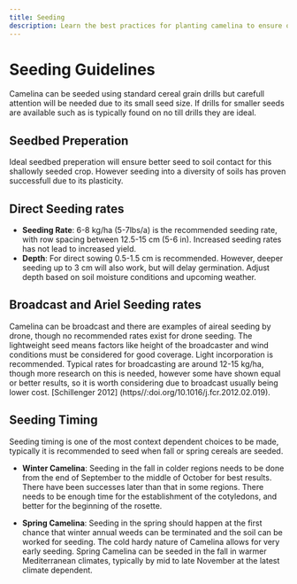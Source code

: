 ```yaml
---
title: Seeding
description: Learn the best practices for planting camelina to ensure optimal growth and yield.
---
```

# Seeding Guidelines

Camelina can be seeded using standard cereal grain drills but carefull attention will be needed due to its small seed size. If drills for smaller seeds are available such as is typically found on no till drills they are ideal. 

## Seedbed Preperation

Ideal seedbed preperation will ensure better seed to soil contact for this shallowly seeded crop. However seeding into a diversity of soils has proven successfull due to its plasticity. 

## Direct Seeding rates

- **Seeding Rate**: 6-8 kg/ha (5-7lbs/a) is the recommended seeding rate, with row spacing between 12.5-15 cm (5-6 in). Increased seeding rates has not lead to increased yield. 
- **Depth**: For direct sowing 0.5-1.5 cm is recommended. However, deeper seeding up to 3 cm will also work, but will delay germination.  Adjust depth based on soil moisture conditions and upcoming weather.

## Broadcast and Ariel Seeding rates

Camelina can be broadcast and there are examples of aireal seeding by drone, though no recommended rates exist for drone seeding. The lightweight seed means factors like height of the broadcaster and wind conditions must be considered for good coverage. Light incorporation is recommended. Typical rates for broadcasting are around 12-15 kg/ha, though more research on this is needed, however some have shown equal or better results, so it is worth considering due to broadcast usually being lower cost. [Schillenger 2012] (https//:doi.org/10.1016/j.fcr.2012.02.019). 

## Seeding Timing

Seeding timing is one of the most context dependent choices to be made, typically it is recommended to seed when fall or spring cereals are seeded.

- **Winter Camelina**: Seeding in the fall in colder regions needs to be done from the end of September to the middle of October for best results. There have been successes later than that in some regions. There needs to be enough time for the establishment of the cotyledons, and better for the beginning of the rosette. 

- **Spring Camelina**: Seeding in the spring should happen at the first chance that winter annual weeds can be terminated and the soil can be worked for seeding. The cold hardy nature of Camelina allows for very early seeding. Spring Camelina can be seeded in the fall in warmer Mediterranean climates, typically by mid to late November at the latest climate dependent. 


